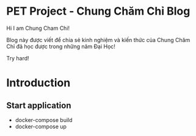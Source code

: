 # PET Project - Chung Chăm Chỉ Blog

Hi I am Chung Cham Chi!

Blog này được viết để chia sẻ kinh nghiệm và kiến thức của Chung Chăm Chỉ đã học được trong những năm Đại Học!

Try hard!

# Introduction

## Start application

- docker-compose build
- docker-compose up
